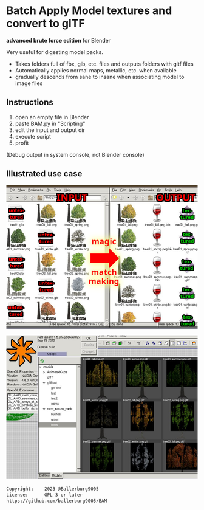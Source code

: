 
# Batch Apply Model textures and convert to glTF
**advanced brute force edition** for Blender


Very useful for digesting model packs.

* Takes folders full of fbx, glb, etc. files and outputs folders with gltf files
* Automatically applies normal maps, metallic, etc. when available
* gradually descends from sane to insane when associating model to image files

## Instructions
1. open an empty file in Blender
2. paste BAM.py in "Scripting"
3. edit the input and output dir
4. execute script
5. profit


(Debug output in system console, not Blender console)

## Illustrated use case

[![bam1](bam1.jpg)](#) 


[![bam2](bam2.jpg)](#)

```
Copyright:    2023 @Ballerburg9005 
License:      GPL-3 or later
https://github.com/ballerburg9005/BAM
```
